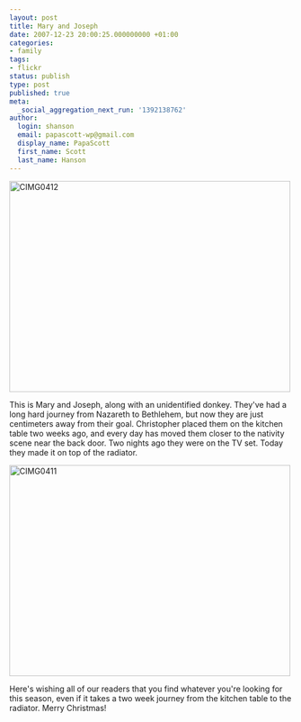 ```yaml
---
layout: post
title: Mary and Joseph
date: 2007-12-23 20:00:25.000000000 +01:00
categories:
- family
tags:
- flickr
status: publish
type: post
published: true
meta:
  _social_aggregation_next_run: '1392138762'
author:
  login: shanson
  email: papascott-wp@gmail.com
  display_name: PapaScott
  first_name: Scott
  last_name: Hanson
---
```

<p><a href="http://www.flickr.com/photos/51035717986@N01/2131497988" title="View 'CIMG0412' on Flickr.com"><img src="http://farm3.static.flickr.com/2043/2131497988_eff810f30c.jpg" alt="CIMG0412" border="0" width="500" height="375" /></a></p>
<p>This is Mary and Joseph, along with an unidentified donkey. They've had a long hard journey from Nazareth to Bethlehem, but now they are just centimeters away from their goal. Christopher placed them on the kitchen table two weeks ago, and every day has moved them closer to the nativity scene near the back door. Two nights ago they were on the TV set. Today they made it on top of the radiator.</p>
<p><a href="http://www.flickr.com/photos/51035717986@N01/2131498374" title="View 'CIMG0411' on Flickr.com"><img src="http://farm3.static.flickr.com/2305/2131498374_49a929442f.jpg" alt="CIMG0411" border="0" width="500" height="375" /></a></p>
<p>Here's wishing all of our readers that you find whatever you're looking for this season, even if it takes a two week journey from the kitchen table to the radiator. Merry Christmas!</p>
